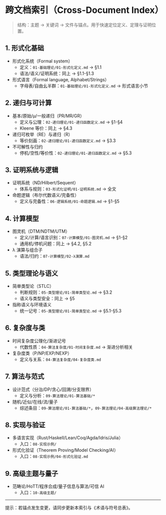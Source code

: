 # 跨文档索引（Cross-Document Index）

> 结构：主题 → 关键词 → 文件与锚点。用于快速定位定义、定理与证明位置。

## 1. 形式化基础

- 形式化系统（Formal system）
  - 定义：`01-基础理论/01-形式化定义.md` → §1.1
  - 语法/语义/证明系统：同上 → §1.1-§1.3
- 形式语言（Formal language, Alphabet/Strings）
  - 字母表/自由幺半群：`01-基础理论/01-形式化定义.md` → 形式语言小节

## 2. 递归与可计算

- 基本/原始/μ/一般递归（PR/MR/GR）
  - 定义与公理：`02-递归理论/01-递归函数定义.md` → §1-§4
  - Kleene 等价：同上 → §4.3
- 递归可枚举（RE）与递归（R）
  - 等价刻画：`02-递归理论/01-递归函数定义.md` → §3.3
- 不可解性与归约
  - 停机/空性/等价性：`02-递归理论/01-递归函数定义.md` → §5.3

## 3. 证明系统与逻辑

- 证明系统（ND/Hilbert/Sequent）
  - 体系与规则：`03-形式化证明/01-证明系统.md` → 全文
- 命题逻辑（布尔代数语义/完备性）
  - 定义与完备性：`06-逻辑系统/01-命题逻辑.md` → §1-§5

## 4. 计算模型

- 图灵机（DTM/NDTM/UTM）
  - 定义/计算/语言识别：`07-计算模型/01-图灵机.md` → §1-§2
  - 通用机/停机问题：同上 → §4.2, §5.2
- λ 演算与组合子
  - 语法/归约：`07-计算模型/02-λ演算.md`

## 5. 类型理论与语义

- 简单类型论（STLC）
  - 判断规则：`05-类型理论/01-简单类型论.md` → §3.2
  - 语义与类型安全：同上 → §5
- 指称语义与环境语义
  - 统一记号：`05-类型理论/01-简单类型论.md` → §5.1-§5.3

## 6. 复杂度与类

- 时间复杂度公理化/渐进记号
  - 代数性质：`04-算法复杂度/01-时间复杂度.md` → 渐进分析相关
- 复杂度类（P/NP/EXP/NEXP）
  - 定义与关系：`04-算法复杂度/04-复杂度类.md`

## 7. 算法与范式

- 设计范式（分治/DP/贪心/回溯/分支限界）
  - 定义与分析：`09-算法理论/01-算法基础/*`
- 随机/近似/在线/流/量子
  - 综述条目：`09-算法理论/01-算法基础/*`，`09-算法理论/04-高级算法理论/*`

## 8. 实现与验证

- 多语言实现（Rust/Haskell/Lean/Coq/Agda/Idris/Julia）
  - 入口：`08-实现示例/`
- 形式化验证（Theorem Proving/Model Checking/AI）
  - 入口：`08-实现示例/04-形式化验证.md`

## 9. 高级主题与量子

- 范畴论/HoTT/程序合成/量子信息与算法/可信 AI
  - 入口：`10-高级主题/`

---

提示：若锚点发生变更，请同步更新本索引与《术语与符号总表》。

